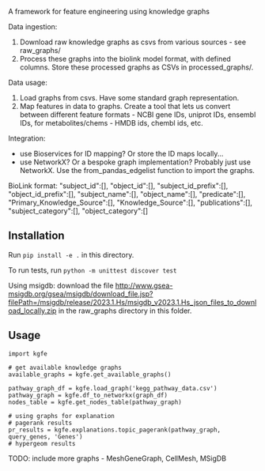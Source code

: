 A framework for feature engineering using knowledge graphs

Data ingestion:
1. Download raw knowledge graphs as csvs from various sources - see raw_graphs/
2. Process these graphs into the biolink model format, with defined columns. Store these processed graphs as CSVs in processed_graphs/.

Data usage:
1. Load graphs from csvs. Have some standard graph representation.
2. Map features in data to graphs. Create a tool that lets us convert between different feature formats - NCBI gene IDs, uniprot IDs, ensembl IDs, for metabolites/chems - HMDB ids, chembl ids, etc.

Integration:
- use Bioservices for ID mapping? Or store the ID maps locally...
- use NetworkX? Or a bespoke graph implementation? Probably just use NetworkX. Use the from_pandas_edgelist function to import the graphs.


BioLink format:
"subject_id":[],
"object_id":[],
"subject_id_prefix":[],
"object_id_prefix":[],
"subject_name":[],
"object_name":[],
"predicate":[],
"Primary_Knowledge_Source":[],
"Knowledge_Source":[],
"publications":[],
"subject_category":[],
"object_category":[]

## Installation

Run `pip install -e .` in this directory.

To run tests, run `python -m unittest discover test`

Using msigdb: download the file http://www.gsea-msigdb.org/gsea/msigdb/download_file.jsp?filePath=/msigdb/release/2023.1.Hs/msigdb_v2023.1.Hs_json_files_to_download_locally.zip in the raw_graphs directory in this folder.

## Usage

```
import kgfe

# get available knowledge graphs
available_graphs = kgfe.get_available_graphs()

pathway_graph_df = kgfe.load_graph('kegg_pathway_data.csv')
pathway_graph = kgfe.df_to_networkx(graph_df)
nodes_table = kgfe.get_nodes_table(pathway_graph)

# using graphs for explanation
# pagerank results
pr_results = kgfe.explanations.topic_pagerank(pathway_graph, query_genes, 'Genes')
# hypergeom results
```

TODO: include more graphs - MeshGeneGraph, CellMesh, MSigDB 

